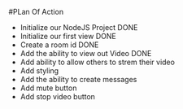 #PLan Of Action

- Initialize our NodeJS Project DONE
- Initialize our first view DONE
- Create a room id DONE
- Add the ability to view out Video DONE
- Add ability to allow others to strem their video
- Add styling
- Add the ability to create messages
- Add mute button
- Add stop video button
